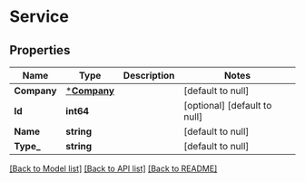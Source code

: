 # Service

## Properties
Name | Type | Description | Notes
------------ | ------------- | ------------- | -------------
**Company** | [***Company**](Company.md) |  | [default to null]
**Id** | **int64** |  | [optional] [default to null]
**Name** | **string** |  | [default to null]
**Type_** | **string** |  | [default to null]

[[Back to Model list]](../README.md#documentation-for-models) [[Back to API list]](../README.md#documentation-for-api-endpoints) [[Back to README]](../README.md)


